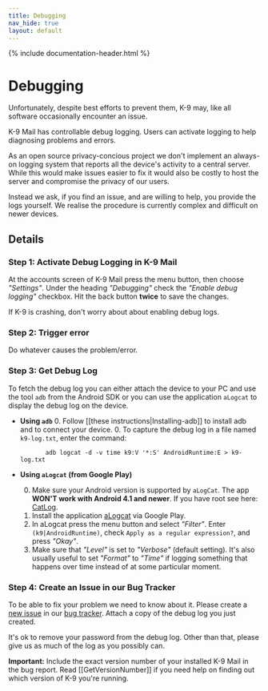 ```yaml
---
title: Debugging
nav_hide: true 
layout: default
---
```


{% include documentation-header.html %}

# Debugging 

Unfortunately, despite best efforts to prevent them, K-9 may, like all software occasionally encounter an issue.  

K-9 Mail has controllable debug logging. Users can activate logging to help diagnosing problems and errors.

As an open source privacy-concious project we don't implement an always-on logging system that 
reports all the device's activity to a central server. While this would make issues easier to fix 
it would also be costly to host the server and compromise the privacy of our users.

Instead we ask, if you find an issue, and are willing to help, you provide the logs yourself. 
We realise the procedure is currently complex and difficult on newer devices.

## Details

### Step 1: Activate Debug Logging in K-9 Mail
At the accounts screen of K-9 Mail press the menu button, then choose _"Settings"_. Under the heading _"Debugging"_ check the _"Enable debug logging"_ checkbox. Hit the back button **twice** to save the changes.

If K-9 is crashing, don't worry about about enabling debug logs.

### Step 2: Trigger error
Do whatever causes the problem/error.

### Step 3: Get Debug Log
To fetch the debug log you can either attach the device to your PC and use the tool `adb` from the Android SDK or you can use the application `aLogcat` to display the debug log on the device.

* **Using `adb`**
  0. Follow [[these instructions|Installing-adb]] to install adb and to connect your device.
  0. To capture the debug log in a file named `k9-log.txt`, enter the command:

             adb logcat -d -v time k9:V '*:S' AndroidRuntime:E > k9-log.txt

* **Using `aLogcat` (from Google Play)**

    0. Make sure your Android version is supported by `aLogCat`. The app **WON'T work with Android 4.1 and newer**. If you have root see here: [CatLog](http://nolanlawson.com/2012/09/02/catlog-jives-with-jelly-bean-goes-open-source/).
    0. Install the application [aLogcat](https://play.google.com/store/apps/details?id=org.jtb.alogcat) via Google Play.
    0. In aLogcat press the menu button and select _"Filter"_. Enter `(k9|AndroidRuntime)`, check `Apply as a regular expression?`, and press _"Okay"_.
    0. Make sure that _"Level"_ is set to _"Verbose"_ (default setting). It's also usually useful to set _"Format"_ to _"Time"_ if logging something that happens over time instead of at some particular moment.

### Step 4: Create an Issue in our Bug Tracker
To be able to fix your problem we need to know about it. Please create a [new issue](https://github.com/k9mail/k-9/issues/new) in our [bug tracker](https://github.com/k9mail/k-9/issues). Attach a copy of the debug log you just created.

It's ok to remove your password from the debug log. Other than that, please give us as much of the log as you possibly can. 

**Important:** Include the exact version number of your installed K-9 Mail in the bug report. Read [[GetVersionNumber]] if you need help on finding out which version of K-9 you're running.
